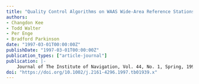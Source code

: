 ```yaml
---
title: "Quality Control Algorithms on WAAS Wide-Area Reference Stations"
authors:
- Changdon Kee
- Todd Walter
- Per Enge
- Bradford Parkinson
date: "1997-03-01T00:00:00Z"
publishDate: "1997-03-01T00:00:00Z"
publication_types: ["article-journal"]
publication: |-
    Journal of The Institute of Navigation, Vol. 44, No. 1, Spring, 1997, pp. 53-62
doi: "https://doi.org/10.1002/j.2161-4296.1997.tb01939.x"
---
```

